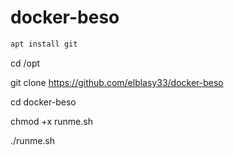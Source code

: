 # docker-beso
``` bash
apt install git
```

cd /opt


git clone  https://github.com/elblasy33/docker-beso

cd docker-beso


chmod +x  runme.sh

./runme.sh
